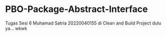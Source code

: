# PBO-Package-Abstract-Interface
Tugas Sesi 6 Muhamad Satria 20220040155
di Clean and Build Project dulu ya... wkwk
